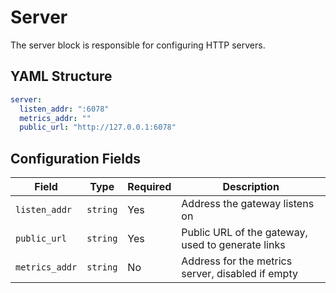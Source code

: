 # Server

The server block is responsible for configuring HTTP servers.

## YAML Structure

```yaml title="Default"
server:
  listen_addr: ":6078"
  metrics_addr: ""
  public_url: "http://127.0.0.1:6078"
```

## Configuration Fields

| Field          | Type     | Required | Description                                           |
|----------------|----------|----------|-------------------------------------------------------|
| `listen_addr`  | `string` | Yes      | Address the gateway listens on                        |
| `public_url`   | `string` | Yes      | Public URL of the gateway, used to generate links     |
| `metrics_addr` | `string` | No       | Address for the metrics server, disabled if empty     |

